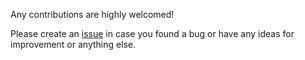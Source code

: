 Any contributions are highly welcomed!

Please create an [issue](https://github.com/azabicki/DoomPy/issues) in case you found a bug or have any ideas for improvement or anything else.
